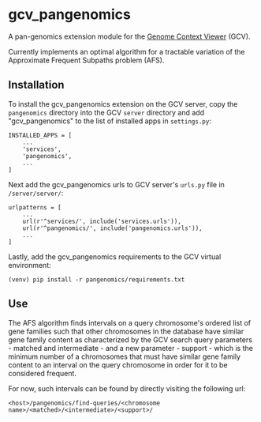 # gcv_pangenomics

A pan-genomics extension module for the [Genome Context Viewer](https://github.com/legumeinfo/lis_context_viewer) (GCV).

Currently implements an optimal algorithm for a tractable variation of the Approximate Frequent Subpaths problem (AFS).

## Installation

To install the gcv_pangenomics extension on the GCV server, copy the `pangenomics` directory into the GCV `server` directory and add "gcv_pangenomics" to the list of installed apps in `settings.py`:

    INSTALLED_APPS = [
        ...
        'services',
        'pangenomics',
        ...
    ]

Next add the gcv_pangenomics urls to GCV server's `urls.py` file in `/server/server/`:

    urlpatterns = [
        ...
        url(r'^services/', include('services.urls')),
        url(r'^pangenomics/', include('pangenomics.urls')),
        ...
    ]

Lastly, add the gcv_pangenomics requirements to the GCV virtual environment:

    (venv) pip install -r pangenomics/requirements.txt

## Use

The AFS algorithm finds intervals on a query chromosome's ordered list of gene families such that other chromosomes in the database have similar gene family content as characterized by the GCV search query parameters - matched and intermediate - and a new parameter - support - which is the minimum number of a chromosomes that must have similar gene family content to an interval on the query chromosome in order for it to be considered frequent.

For now, such intervals can be found by directly visiting the following url:

    <host>/pangenomics/find-queries/<chromosome name>/<matched>/<intermediate>/<support>/
